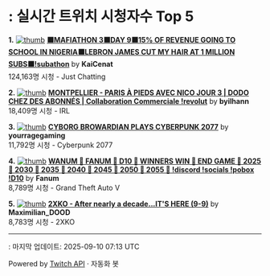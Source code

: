 # : 실시간 트위치 시청자수 Top 5

**1.** [![thumb](https://static-cdn.jtvnw.net/previews-ttv/live_user_kaicenat-320x180.jpg)](https://twitch.tv/KaiCenat)
**[⬛MAFIATHON 3⬛DAY 9⬛15% OF REVENUE GOING TO SCHOOL IN NIGERIA⬛LEBRON JAMES CUT MY HAIR AT 1 MILLION SUBS⬛!subathon](https://twitch.tv/KaiCenat)** by **KaiCenat**<br>124,163명 시청  - Just Chatting

**2.** [![thumb](https://static-cdn.jtvnw.net/previews-ttv/live_user_byilhann-320x180.jpg)](https://twitch.tv/byilhann)
**[MONTPELLIER - PARIS À PIEDS AVEC NICO JOUR 3 | DODO CHEZ DES ABONNÉS | Collaboration Commerciale !revolut](https://twitch.tv/byilhann)** by **byilhann**<br>18,409명 시청  - IRL

**3.** [![thumb](https://static-cdn.jtvnw.net/previews-ttv/live_user_yourragegaming-320x180.jpg)](https://twitch.tv/yourragegaming)
**[CYBORG BROWARDIAN PLAYS CYBERPUNK 2077](https://twitch.tv/yourragegaming)** by **yourragegaming**<br>11,792명 시청  - Cyberpunk 2077

**4.** [![thumb](https://static-cdn.jtvnw.net/previews-ttv/live_user_fanum-320x180.jpg)](https://twitch.tv/Fanum)
**[WANUM 🔪 FANUM 🔪 D10 🔪 WINNERS WIN 🔪 END GAME 🔪 2025 🔪 2030 🔪 2035 🔪 2040 🔪 2045 🔪 2050 🔪 2055 🔪 !discord !socials !pobox !D10](https://twitch.tv/Fanum)** by **Fanum**<br>8,789명 시청  - Grand Theft Auto V

**5.** [![thumb](https://static-cdn.jtvnw.net/previews-ttv/live_user_maximilian_dood-320x180.jpg)](https://twitch.tv/Maximilian_DOOD)
**[2XKO - After nearly a decade...IT'S HERE (9-9)](https://twitch.tv/Maximilian_DOOD)** by **Maximilian_DOOD**<br>8,783명 시청  - 2XKO


---
: 마지막 업데이트: 2025-09-10 07:13 UTC

Powered by [Twitch API](https://dev.twitch.tv/docs/api/reference) · 자동화 봇